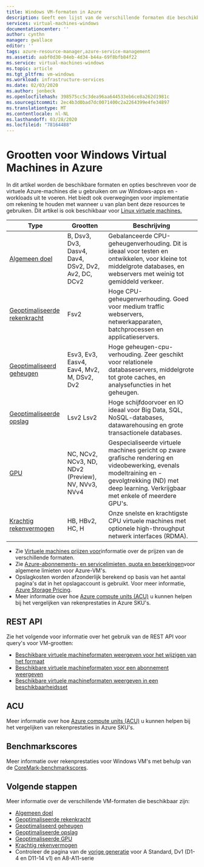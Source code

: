 ```yaml
---
title: Windows VM-formaten in Azure
description: Geeft een lijst van de verschillende formaten die beschikbaar zijn voor virtuele Windows-machines in Azure.
services: virtual-machines-windows
documentationcenter: ''
author: cynthn
manager: gwallace
editor: ''
tags: azure-resource-manager,azure-service-management
ms.assetid: aabf0d30-04eb-4d34-b44a-69f8bfb84f22
ms.service: virtual-machines-windows
ms.topic: article
ms.tgt_pltfrm: vm-windows
ms.workload: infrastructure-services
ms.date: 02/03/2020
ms.author: jonbeck
ms.openlocfilehash: 398575cc5c3dea96aa644533eb6ce8a262d1981c
ms.sourcegitcommit: 2ec4b3d0bad7dc0071400c2a2264399e4fe34897
ms.translationtype: MT
ms.contentlocale: nl-NL
ms.lasthandoff: 03/28/2020
ms.locfileid: "78164488"
---
```

# <a name="sizes-for-windows-virtual-machines-in-azure"></a>Grootten voor Windows Virtual Machines in Azure

In dit artikel worden de beschikbare formaten en opties beschreven voor de virtuele Azure-machines die u gebruiken om uw Windows-apps en -workloads uit te voeren. Het biedt ook overwegingen voor implementatie om rekening te houden met wanneer u van plan bent deze resources te gebruiken.  Dit artikel is ook beschikbaar voor [Linux virtuele machines.](../linux/sizes.md)

| Type | Grootten | Beschrijving |
|------|-------|-------------|
| [Algemeen doel](../sizes-general.md) | B, Dsv3, Dv3, Dasv4, Dav4, DSv2, Dv2, Av2, DC, DCv2 | Gebalanceerde CPU-geheugenverhouding. Dit is ideaal voor testen en ontwikkelen, voor kleine tot middelgrote databases, en webservers met weinig tot gemiddeld verkeer. |
| [Geoptimaliseerde rekenkracht](../sizes-compute.md) | Fsv2 | Hoge CPU-geheugenverhouding. Goed voor medium traffic webservers, netwerkapparaten, batchprocessen en applicatieservers. |
| [Geoptimaliseerd geheugen](../sizes-memory.md) | Esv3, Ev3, Easv4, Eav4, Mv2, M, DSv2, Dv2 | Hoge geheugen-cpu-verhouding. Zeer geschikt voor relationele databaseservers, middelgrote tot grote caches, en analysefuncties in het geheugen. |
| [Geoptimaliseerde opslag](../sizes-storage.md)  | Lsv2 Lsv2 | Hoge schijfdoorvoer en IO ideaal voor Big Data, SQL, NoSQL-databases, datawarehousing en grote transactionele databases.  |
| [GPU](../sizes-gpu.md) | NC, NCv2, NCv3, ND, NDv2 (Preview), NV, NVv3, NVv4 | Gespecialiseerde virtuele machines gericht op zware grafische rendering en videobewerking, evenals modeltraining en -gevolgtrekking (ND) met deep learning. Verkrijgbaar met enkele of meerdere GPU's. |
| [Krachtig rekenvermogen](../sizes-hpc.md) | HB, HBv2, HC, H | Onze snelste en krachtigste CPU virtuele machines met optionele high-throughput netwerk interfaces (RDMA). |

- Zie [Virtuele machines prijzen voor](https://azure.microsoft.com/pricing/details/virtual-machines/#Windows)informatie over de prijzen van de verschillende formaten.
- Zie [Azure-abonnements- en servicelimieten, quota en beperkingen](../../azure-subscription-service-limits.md)voor algemene limieten voor Azure-VM's.
- Opslagkosten worden afzonderlijk berekend op basis van het aantal pagina's dat in het opslagaccount is gebruikt. Voor meer informatie, [Azure Storage Pricing](https://azure.microsoft.com/pricing/details/storage/).
- Meer informatie over hoe [Azure compute units (ACU)](../acu.md) u kunnen helpen bij het vergelijken van rekenprestaties in Azure SKU's.

## <a name="rest-api"></a>REST API

Zie het volgende voor informatie over het gebruik van de REST API voor query's voor VM-grootten:

- [Beschikbare virtuele machineformaten weergeven voor het wijzigen van het formaat](https://docs.microsoft.com/rest/api/compute/virtualmachines/listavailablesizes)
- [Beschikbare virtuele machineformaten voor een abonnement weergeven](https://docs.microsoft.com/rest/api/compute/resourceskus/list)
- [Beschikbare virtuele machineformaten weergeven in een beschikbaarheidsset](https://docs.microsoft.com/rest/api/compute/availabilitysets/listavailablesizes)

## <a name="acu"></a>ACU

Meer informatie over hoe [Azure compute units (ACU)](../acu.md) u kunnen helpen bij het vergelijken van rekenprestaties in Azure SKU's.

## <a name="benchmark-scores"></a>Benchmarkscores

Meer informatie over rekenprestaties voor Windows VM's met behulp van de [CoreMark-benchmarkscores](compute-benchmark-scores.md).

## <a name="next-steps"></a>Volgende stappen

Meer informatie over de verschillende VM-formaten die beschikbaar zijn:

- [Algemeen doel](../sizes-general.md)
- [Geoptimaliseerde rekenkracht](../sizes-compute.md)
- [Geoptimaliseerd geheugen](../sizes-memory.md)
- [Geoptimaliseerde opslag](../sizes-storage.md)
- [Geoptimaliseerde GPU](../sizes-gpu.md)
- [Krachtig rekenvermogen](../sizes-hpc.md)
- Controleer de pagina van de [vorige generatie](../sizes-previous-gen.md) voor A Standard, Dv1 (D1-4 en D11-14 v1) en A8-A11-serie
